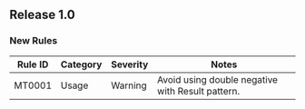 ## Release 1.0

### New Rules

| Rule ID | Category | Severity | Notes                                            |
|---------|----------|----------|--------------------------------------------------|
| MT0001  | Usage    | Warning  | Avoid using double negative with Result pattern. |

